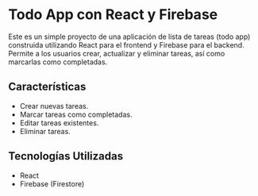 # Todo App con React y Firebase

Este es un simple proyecto de una aplicación de lista de tareas (todo app) construida utilizando React para el frontend y Firebase para el backend. Permite a los usuarios crear, actualizar y eliminar tareas, así como marcarlas como completadas.

## Características

- Crear nuevas tareas.
- Marcar tareas como completadas.
- Editar tareas existentes.
- Eliminar tareas.

## Tecnologías Utilizadas

- React
- Firebase (Firestore)



